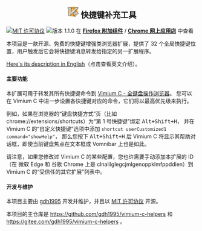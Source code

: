 <h2 align="center"><a name="readme"></a>
  <img src="icon128.png" width="32" height="32" alt="图标" />
  快捷键补充工具
</h2>

[![MIT 许可协议](https://img.shields.io/badge/许可协议-MIT-blue.svg)](LICENSE.txt)
![版本 1.1.0](https://img.shields.io/badge/release-1.1.0-orange.svg)
在 **[Firefox 附加组件](https://addons.mozilla.org/firefox/addon/shortcut-forwarding-tool/)** /
**[Chrome 网上应用店](
  https://chrome.google.com/webstore/detail/shortcut-forwarding-tool/clnalilglegcjmlgenoppklmfppddien
  )** 中查看

本项目是一款开源、免费的快捷键增强类浏览器扩展，提供了 32 个全局快捷键位置，用户触发后它会将快捷键消息转发给指定的另一扩展程序。

[Here's its description in English](README.md)（点击查看英文介绍）。

#### 主要功能

本扩展可用于转发其所有快捷键命令到 [Vimium C - 全键盘操作浏览器](https://gitee.com/gdh1995/vimium-c)。
您可以在 Vimium C 中进一步设置各快捷键对应的命令，它们将以最高优先级来执行。

例如，如果在浏览器的“键盘快捷方式”页（比如 chrome://extensions/shortcuts）为“第 1 号快捷键”绑定 <kbd>Alt+Shift+H</kbd>，
并在 Vimium C 的“自定义快捷键”选项中添加 `shortcut userCustomized1 command="showHelp"`，
那么您按下 <kbd>Alt+Shift+H</kbd> 后 Vimium C 将显示其帮助对话框，即使当前键盘焦点在文本框或 Vomnibar 上也是如此。

请注意，如果您修改过 Vimium C 的某些配置，您也许需要手动添加本扩展的 ID（在 微软 Edge 和 谷歌 Chrome 上是
clnalilglegcjmlgenoppklmfppddien）到 Vimium C 的“受信任的其它扩展”列表中。

#### 开发与维护

本项目主要由 [gdh1995](https://github.com/gdh1995) 开发并维护，并且以 [MIT 许可协议](LICENSE.txt) 开源。

本项目的主仓库是 https://github.com/gdh1995/vimium-c-helpers 和 https://gitee.com/gdh1995/vimium-c-helpers 。
